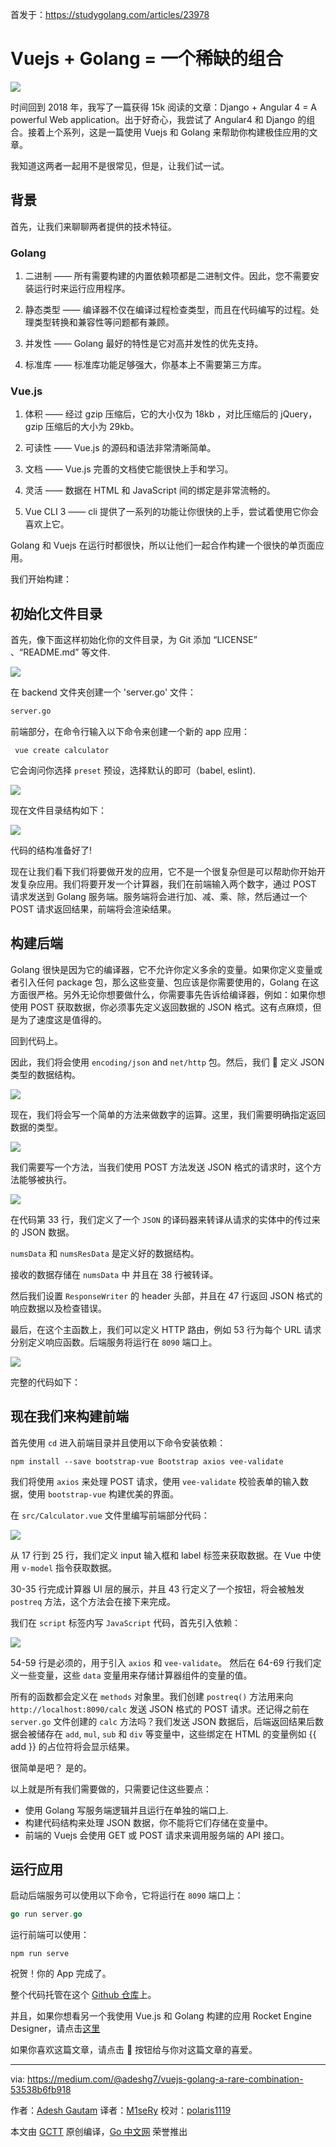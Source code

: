 首发于：https://studygolang.com/articles/23978

# Vuejs + Golang = 一个稀缺的组合

![](https://raw.githubusercontent.com/studygolang/gctt-images/master/vuejs-golang/0*SJ43Bk4fxc44mgVR.jpg)

时间回到 2018 年，我写了一篇获得 15k 阅读的文章：Django + Angular 4 = A powerful Web application。出于好奇心，我尝试了 Angular4 和 Django 的组合。接着上个系列，这是一篇使用 Vuejs 和 Golang 来帮助你构建极佳应用的文章。

我知道这两者一起用不是很常见，但是，让我们试一试。

## 背景

首先，让我们来聊聊两者提供的技术特征。

### Golang

1. 二进制 —— 所有需要构建的内置依赖项都是二进制文件。因此，您不需要安装运行时来运行应用程序。

2. 静态类型 —— 编译器不仅在编译过程检查类型，而且在代码编写的过程。处理类型转换和兼容性等问题都有兼顾。

3. 并发性 —— Golang 最好的特性是它对高并发性的优先支持。

4. 标准库 —— 标准库功能足够强大，你基本上不需要第三方库。

### Vue.js

1. 体积 —— 经过 gzip 压缩后，它的大小仅为 18kb ，对比压缩后的 jQuery，gzip 压缩后的大小为 29kb。

2. 可读性 —— Vue.js 的源码和语法非常清晰简单。

3. 文档 —— Vue.js 完善的文档使它能很快上手和学习。

4. 灵活 —— 数据在 HTML 和 JavaScript 间的绑定是非常流畅的。

5. Vue CLI 3 —— cli 提供了一系列的功能让你很快的上手，尝试着使用它你会喜欢上它。

Golang 和 Vuejs 在运行时都很快，所以让他们一起合作构建一个很快的单页面应用。

我们开始构建：

## 初始化文件目录

首先，像下面这样初始化你的文件目录，为 Git 添加 “LICENSE” 、“README.md” 等文件.

![](https://raw.githubusercontent.com/studygolang/gctt-images/master/vuejs-golang/1*vtaJKeFNo6dKujZYsEi6hw.png)

在 backend 文件夹创建一个 'server.go' 文件：

```bash
server.go
```

前端部分，在命令行输入以下命令来创建一个新的 app 应用：

```shell
 vue create calculator
```

它会询问你选择 `preset` 预设，选择默认的即可（babel, eslint).

![](https://raw.githubusercontent.com/studygolang/gctt-images/master/vuejs-golang/1*tbr9X84OEsJCrWgEOJSHvA.png)

现在文件目录结构如下：

![](https://raw.githubusercontent.com/studygolang/gctt-images/master/vuejs-golang/1*IUbOGEl5b4ozSYWQmuDM_w.png)

代码的结构准备好了!

现在让我们看下我们将要做开发的应用，它不是一个很复杂但是可以帮助你开始开发复杂应用。我们将要开发一个计算器，我们在前端输入两个数字，通过 POST 请求发送到 Golang 服务端。服务端将会进行加、减、乘、除，然后通过一个 POST 请求返回结果，前端将会渲染结果。

## 构建后端

Golang 很快是因为它的编译器，它不允许你定义多余的变量。如果你定义变量或者引入任何 package 包，那么这些变量、包应该是你需要使用的，Golang 在这方面很严格。另外无论你想要做什么，你需要事先告诉给编译器，例如：如果你想使用 POST 获取数据，你必须事先定义返回数据的 JSON 格式。这有点麻烦，但是为了速度这是值得的。

回到代码上。

因此，我们将会使用 `encoding/json` and `net/http` 包。然后，我们  定义 JSON 类型的数据结构。

![](https://raw.githubusercontent.com/studygolang/gctt-images/master/vuejs-golang/1*bBx8qYZkWpg8R92e8gT_5g.png)

现在，我们将会写一个简单的方法来做数字的运算。这里，我们需要明确指定返回数据的类型。

![](https://raw.githubusercontent.com/studygolang/gctt-images/master/vuejs-golang/1*AR0TlByqhirRpm8s7R5FUA.png)

我们需要写一个方法，当我们使用 POST 方法发送 JSON 格式的请求时，这个方法能够被执行。

![](https://raw.githubusercontent.com/studygolang/gctt-images/master/vuejs-golang/1*JaFzDlfYH0LwTwLTOIs2Iw.png)

在代码第 33 行，我们定义了一个 `JSON` 的译码器来转译从请求的实体中的传过来的 JSON 数据。

`numsData` 和 `numsResData` 是定义好的数据结构。

接收的数据存储在 `numsData` 中 并且在 38 行被转译。

然后我们设置 `ResponseWriter` 的 header 头部，并且在 47 行返回 JSON 格式的响应数据以及检查错误。

最后，在这个主函数上，我们可以定义 HTTP 路由，例如 53 行为每个 URL 请求分别定义响应函数。后端服务将运行在 `8090` 端口上。

![](https://raw.githubusercontent.com/studygolang/gctt-images/master/vuejs-golang/1*ug8QMqiNpF9QefRl9uuNuQ.png)

完整的代码如下：

## 现在我们来构建前端

首先使用 `cd` 进入前端目录并且使用以下命令安装依赖：

```shell
npm install --save bootstrap-vue Bootstrap axios vee-validate
```

我们将使用 `axios` 来处理 POST 请求，使用 `vee-validate` 校验表单的输入数据，使用 `bootstrap-vue` 构建优美的界面。

在 `src/Calculator.vue` 文件里编写前端部分代码：

![](https://raw.githubusercontent.com/studygolang/gctt-images/master/vuejs-golang/1*13qy_tphvGcHiOM1wR3KIg.png)

从 17 行到 25 行，我们定义 input 输入框和 label 标签来获取数据。在 Vue 中使用 `v-model` 指令获取数据。

30-35 行完成计算器 UI 层的展示，并且 43 行定义了一个按钮，将会被触发 `postreq` 方法，这个方法会在接下来完成。

我们在 `script` 标签内写 `JavaScript` 代码，首先引入依赖：

![](https://miro.medium.com/max/1400/1*2oy5ZoqYZVh0bF_iml9onw.png)

54-59 行是必须的，用于引入 `axios` 和 `vee-validate`。
然后在 64-69 行我们定义一些变量，这些 `data` 变量用来存储计算器组件的变量的值。

所有的函数都会定义在 `methods` 对象里。我们创建 `postreq()` 方法用来向 `http://localhost:8090/calc` 发送 JSON 格式的 POST 请求。还记得之前在 `server.go` 文件创建的 `calc` 方法吗？我们发送 JSON 数据后，后端返回结果后数据会被储存在 `add`, `mul`, `sub` 和 `div` 等变量中，这些绑定在 HTML 的变量例如 {{ add }} 的占位符将会显示结果。

很简单是吧？ 是的。

以上就是所有我们需要做的，只需要记住这些要点：

- 使用 Golang 写服务端逻辑并且运行在单独的端口上.
- 构建代码结构来处理 JSON 数据，你不能将它们存储在变量中。
- 前端的 Vuejs 会使用 GET 或 POST 请求来调用服务端的 API 接口。

## 运行应用

启动后端服务可以使用以下命令，它将运行在 `8090` 端口上：

```go
go run server.go
```

运行前端可以使用：

```shell
npm run serve
```

祝贺！你的 App 完成了。

整个代码托管在这个 [Github 仓库](https://github.com/adesgautam/Calculator)上。

并且，如果你想看另一个我使用 Vue.js 和 Golang 构建的应用 Rocket Engine Designer，请点击[这里](https://github.com/adesgautam/Proton)

如果你喜欢这篇文章，请点击 👏 按钮给与你对这篇文章的喜爱。

---

via: https://medium.com/@adeshg7/vuejs-golang-a-rare-combination-53538b6fb918

作者：[Adesh Gautam](https://medium.com/@adeshg7)
译者：[M1seRy](https://github.com/M1seRy)
校对：[polaris1119](https://github.com/polaris1119)

本文由 [GCTT](https://github.com/studygolang/GCTT) 原创编译，[Go 中文网](https://studygolang.com/) 荣誉推出
